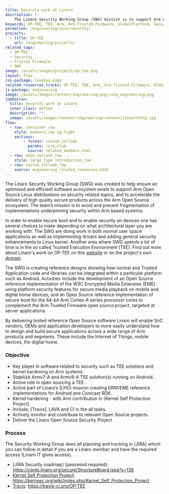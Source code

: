 ```yaml
---
title: Security work at Linaro
description: |-
    The Linaro Security Working Group (SWG) mission is to support Arm Open Source Linux distributions on security related topics.
keywords: OP-TEE, TEE, Arm, Arm-Trusted-Firmware, GlobalPlatform, Security
permalink: /engineering/core/security/
projects:
  - title: OP-TEE
    url: /engineering/projects/
related_tags:
  - OP-TEE
  - Security
  - Trusted Firmware
  - SWG
image: /assets/images/projects/op-tee.png
layout: flow
css-package: landing-page
related_resources_tracks: OP-TEE, TEE, Arm, Arm-Trusted-Firmware, GlobalPlatform, Security
js-package: engineering
image: /assets/images/content/engineering/png/core_engineering.png
jumbotron:
  title: Security work at Linaro
  inner_class: dotted
  description: ""
  image: /assets/images/content/engineering/context/stewardship.jpg
flow:
  - row: container_row
    style: members_row bg-light
    sections:
        - format: custom_include
          params: core,club
          source: related_members.html
  - row: main_content_row
    style: large_type introduction_row
  - row: custom_include_row
    source: engineering_related_resources.html
---
```

The Linaro Security Working Group (SWG) was created to help ensure an optimised
and efficient software ecosystem exists to support Arm Open Source Linux
distributions on security related topics, and to accelerate the delivery of high
quality secure products across the Arm Open Source ecosystem. The team’s mission
is to avoid and prevent fragmentation of implementations underpinning security
within Arm based systems.

In order to enable secure boot and to enable security on devices one has several
choices to make depending on what architectural layer you are working with. The
SWG are doing work in both normal user space applications as well as
implementing drivers and adding general security enhancements to Linux kernel.
Another area where SWG spends a lot of time is in the so called Trusted
Execution Environment (TEE). Find out more about Linaro's work on OP-TEE on this [website](https://www.op-tee.org) or on the project's own [domain](https://www.op-tee.org/).

The SWG is creating reference designs showing how normal and Trusted Application
code and libraries can be integrated within a particular platform such as
Android. Activities include the development of an Open Source reference
implementation of the W3C Encrypted Media Extension (EME) using platform
security features for secure media playback on mobile and digital home devices;
and an Open Source reference implementation of secure boot for the 64-bit Arm
Cortex-A series processor cores to complement the Arm Trusted Firmware open
source project, targeted at server applications.

By delivering tested reference Open Source software Linaro will enable SoC
vendors, OEMs and application developers to more easily understand how to design
and build secure applications across a wide range of Arm products and segments.
These include the Internet of Things, mobile devices, the digital home.

### Objective

- Key player in software related to security such as TEE solutions and kernel
  hardening on Arm systems.
- Stabilize Armv7-A and Armv8-A TEE solution(s) running on Android.
- Active role in open sourcing a TEE.
- Active part of Linaro’s (LHG) mission creating DRM/EME reference.
  implementations for Android and Comcast RDK.
- Kernel hardening - with Arm contribution in [Kernel Self Protection Project].
- Include, [Travis], LAVA and CI in the all tasks.
- Actively monitor and contribute to relevant Open Source projects.
- Deliver the Linaro Open Source Security Project

### Process

The Security Working Group does all planning and tracking in
[JIRA] which you can follow in detail if you are a Linaro member and have the required access
(Linaro IT gives access).

- [JIRA Security roadmap] (password required): https://cards.linaro.org/secure/StructureBoard.jspa?s=138
- [Kernel Self Protection Project](https://kernsec.org/wiki/index.php/Kernel_Self_Protection_Project): https://kernsec.org/wiki/index.php/Kernel_Self_Protection_Project
- [Travis](https://travis-ci.org/OP-TEE): https://travis-ci.org/OP-TEE
